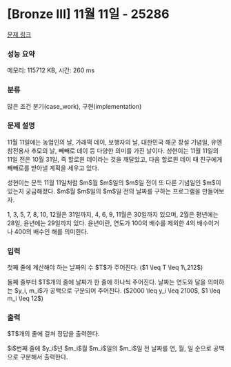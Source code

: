 # [Bronze III] 11월 11일 - 25286 

[문제 링크](https://www.acmicpc.net/problem/25286) 

### 성능 요약

메모리: 115712 KB, 시간: 260 ms

### 분류

많은 조건 분기(case_work), 구현(implementation)

### 문제 설명

<p>11월 11일에는 농업인의 날, 가래떡 데이, 보행자의 날, 대한민국 해군 창설 기념일, 유엔참전용사 추모의 날, 빼빼로 데이 등 다양한 의미를 가진 날이다. 성현이는 11월 11일의 11일 전은 10월 31일, 즉 할로윈 데이라는 것을 깨달았고, 다음 할로윈 데이 때 친구에게 빼빼로를 받아낼 계획을 세우고 있다.</p>

<p>성현이는 문득 11월 11일처럼 $m$월 $m$일의 $m$일 전이 또 다른 기념일인 $m$이 있는지 궁금해졌다. $m$월 $m$일의 $m$일 전의 날짜를 구하는 프로그램을 만들어보자.</p>

<p>1, 3, 5, 7, 8, 10, 12월은 31일까지, 4, 6, 9, 11월은 30일까지 있으며, 2월은 평년에는 28일, 윤년에는 29일까지 있다. 윤년이란, 연도가 100의 배수를 제외한 4의 배수이거나 400의 배수인 해를 의미한다.</p>

### 입력 

 <p>첫째 줄에 계산해야 하는 날짜의 수 $T$가 주어진다. ($1 \leq T \leq 1\,212$)</p>

<p>둘째 줄부터 $T$개의 줄에 날짜가 한 줄에 하나씩 주어진다. 날짜는 연도와 달을 의미하는 $y_i, m_i$가 공백으로 구분되어 주어진다. ($2000 \leq y_i \leq 2100$, $1 \leq m_i \leq 12$)</p>

### 출력 

 <p>$T$개의 줄에 걸쳐 정답을 출력한다.</p>

<p>$i$번째 줄에 $y_i$년 $m_i$월 $m_i$일의 $m_i$일 전 날짜를 연, 월, 일 순으로 공백으로 구분해서 출력한다.</p>

